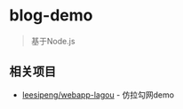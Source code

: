 # blog-demo

> 基于Node.js



## 相关项目

- [leesipeng/webapp-lagou](https://github.com/leesipeng/webapp-lagou) - 仿拉勾网demo

